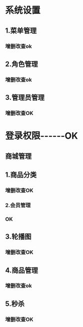 

# 系统设置

## 1.菜单管理

### 增删改查ok

## 2.角色管理

### 增删改查ok

## 3.管理员管理

### 增删改查OK

# 登录权限------OK

## 商城管理

## 1.商品分类

### 增删改查OK

### 2.会员管理

### OK

## 3.轮播图

### 增删改查OK

## 4.商品管理

### 增删改查ok

## 5.秒杀

### 增删改查OK